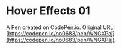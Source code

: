# Hover Effects 01

A Pen created on CodePen.io. Original URL: [https://codepen.io/no0683/pen/WNGXPaj](https://codepen.io/no0683/pen/WNGXPaj).


